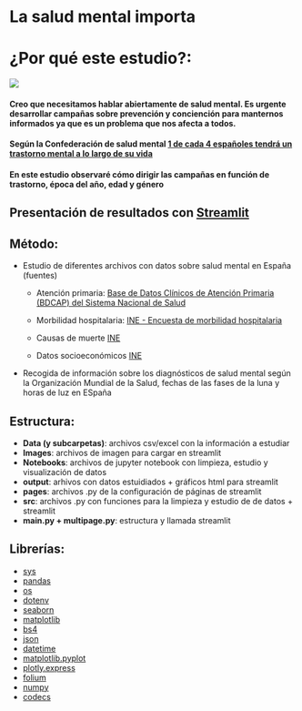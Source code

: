 # La salud mental importa

# ¿Por qué este estudio?:

![](https://c.tenor.com/DCNj0NL-kvMAAAAC/mental-health-matters-your-mind-matters.gif)

#### Creo que necesitamos hablar abiertamente de salud mental. Es urgente desarrollar campañas sobre prevención y conciención para manternos informados ya que es un problema que nos afecta a todos.
#### Según la Confederación de salud mental [1 de cada 4 españoles tendrá un trastorno mental a lo largo de su vida](https://comunicalasaludmental.org/guiadeestilo/la-salud-mental-en-cifras/)
#### En este estudio observaré cómo dirigir las campañas en función de trastorno, época del año, edad y género  

## Presentación de resultados con [Streamlit](https://streamlit.io/)


## Método:
- Estudio de diferentes archivos con datos sobre salud mental en España (fuentes)
    - Atención primaria: [Base de Datos Clínicos de Atención Primaria (BDCAP) del Sistema Nacional de Salud](https://pestadistico.inteligenciadegestion.mscbs.es/publicoSNS/S/base-de-datos-de-clinicos-de-atencion-primaria-bdcap)

    - Morbilidad hospitalaria: [INE - Encuesta de morbilidad hospitalaria](https://www.ine.es/dyngs/INEbase/es/operacion.htm?c=Estadistica_C&cid=1254736176778&menu=resultados&secc=1254736195291&idp=1254735573175#!tabs-1254736195291)

    - Causas de muerte [INE](https://www.ine.es/dyngs/INEbase/es/operacion.htm?c=Estadistica_C&cid=1254736176780&menu=ultiDatos&idp=1254735573175)

    - Datos socioeconómicos [INE](https://www.ine.es/dynt3/inebase/index.htm?padre=1928&capsel=1928)

- Recogida de información sobre los diagnósticos de salud mental según la Organización Mundial de la Salud, fechas de las fases de la luna y horas de luz en ESpaña



## Estructura:
- **Data (y subcarpetas)**: archivos csv/excel con la información a estudiar
-  **Images**: archivos de imagen para cargar en streamlit
- **Notebooks**: archivos de jupyter notebook con limpieza, estudio y visualización de datos
- **output**: arhivos con datos estuidiados + gráficos html para streamlit
- **pages**: archivos .py de la configuración de páginas de streamlit
- **src**: archivos .py con funciones para la limpieza y estudio de de datos + streamlit
- **main.py + multipage.py**: estructura y llamada streamlit



## Librerías:

* [sys](https://docs.python.org/3/library/sys.html)
* [pandas](https://pandas.pydata.org/)
* [os](https://docs.python.org/3/library/os.html)
* [dotenv](https://pypi.org/project/python-dotenv/)
* [seaborn](https://seaborn.pydata.org/)
* [matplotlib](https://matplotlib.org/)
* [bs4](https://www.crummy.com/software/BeautifulSoup/bs4/doc/)
* [json](https://www.json.org/json-en.html)
* [datetime](https://docs.python.org/3/library/datetime.html)
* [matplotlib.pyplot](https://matplotlib.org/stable/api/_as_gen/matplotlib.pyplot.html)
* [plotly.express](https://plotly.com/python-api-reference/plotly.express.html)
* [folium](http://python-visualization.github.io/folium/)
* [numpy](https://numpy.org/)
* [codecs](https://docs.python.org/3/library/codecs.html)